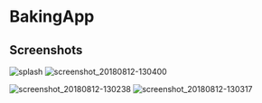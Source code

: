 # BakingApp

Screenshots
-
![splash](https://user-images.githubusercontent.com/20029287/43999940-49d1ea1a-9e34-11e8-8740-937d3b9d0280.jpg)
![screenshot_20180812-130400](https://user-images.githubusercontent.com/20029287/43999948-674834e6-9e34-11e8-9e64-0780c8816007.jpg)

![screenshot_20180812-130238](https://user-images.githubusercontent.com/20029287/43999943-533096e2-9e34-11e8-94ea-360edefc85a9.jpg)
![screenshot_20180812-130317](https://user-images.githubusercontent.com/20029287/43999954-7152c7a8-9e34-11e8-8a3b-497c5c3e36f7.jpg)
